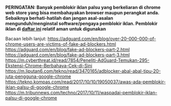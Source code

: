 **PERINGATAN: Banyak pemblokir iklan palsu yang berkeliaran di chrome web store yang bisa membahayakan browser maupun perangkat anda. Sebaiknya berhati-hatilah dan jangan asal-asalan mengunduh/menginstal software/pengaya pemblokir iklan. Pemblokir iklan di [daftar ini](https://github.com/ABPindo/indonesianadblockrules/blob/master/docs/Dukungan%20perangkat%20lunak.md) relatif aman untuk digunakan**

Bacaan lebih lanjut:
https://adguard.com/en/blog/over-20-000-000-of-chrome-users-are-victims-of-fake-ad-blockers.html
https://adguard.com/en/blog/fake-ad-blockers-part-2.html
https://adguard.com/en/blog/fake-ad-blockers-part-3.html
https://m.cyberthreat.id/read/7854/Peneliti-AdGuard-Temukan-295-Ekstensi-Chrome-Berbahaya-Cek-di-Sini
https://m.liputan6.com/tekno/read/3470165/adblocker-abal-abal-tipu-20-juta-pengguna-google-chrome
https://tekno.kompas.com/read/2017/10/10/19050037/awas-ada-pemblokir-iklan-palsu-di-google-chrome
https://m.tribunnews.com/techno/2017/10/11/waspadai-pemblokir-iklan-palsu-di-google-chrome

